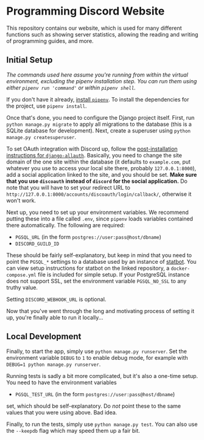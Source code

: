 # Programming Discord Website
This repository contains our website, which is used for
many different functions such as showing server statistics,
allowing the reading and writing of programming guides, and more.


## Initial Setup
*The commands used here assume you're running from within the virtual
environment, excluding the pipenv installation step. You can run them
using either `pipenv run 'command'` or within `pipenv shell`.*


If you don't have it already, [install `pipenv`](https://docs.pipenv.org/#install-pipenv-today).
To install the dependencies for the project, use `pipenv install`.

Once that's done, you need to configure the Django
project itself. First, run `python manage.py migrate`
to apply all migrations to the database (this is a 
SQLite database for development). Next, create a
superuser using `python manage.py createsuperuser`.

To set OAuth integration with Discord up, follow
the [post-installation instructions for `django-allauth`](https://django-allauth.readthedocs.io/en/latest/installation.html#post-installation).
Basically, you need to change the site domain of the one site
within the database (it defaults to `example.com`, put whatever you use
to access your local site there, probably `127.0.0.1:8000`),
add a social application linked to the site, and you should be set.
**Make sure that you use `discoauth` instead of `discord` for the social application.**
Do note that you will have to set your redirect URL
to `http://127.0.0.1:8000/accounts/discoauth/login/callback/`, otherwise it won't work.

Next up, you need to set up your environment variables.
We recommend putting these into a file called `.env`,
since `pipenv` loads variables contained there automatically.
The following are required:
- `PGSQL_URL` (in the form `postgres://user:pass@host/dbname`)
- `DISCORD_GUILD_ID`

These should be fairly self-explanatory, but keep in mind that
you need to point the `PGSQL_*` settings to a database used by
an instance of [statbot](https://github.com/strinking/statbot).
You can view setup instructions for statbot on the linked repository,
a `docker-compose.yml` file is included for simple setup.
If your PostgreSQL instance does not support SSL, set the
environment variable `PGSQL_NO_SSL` to any truthy value.

Setting `DISCORD_WEBHOOK_URL` is optional.

Now that you've went through the long and motivating process of setting
it up, you're finally able to run it locally...

## Local Development
Finally, to start the app, simply use `python manage.py runserver`.
Set the environment variable `DEBUG` to `1` to enable debug mode,
for example with `DEBUG=1 python manage.py runserver`.

Running tests is sadly a bit more complicated, but it's also a one-time setup.
You need to have the environment variables 
- `PGSQL_TEST_URL` (in the form `postgres://user:pass@host/dbname`)

set, which should be self-explanatory. Do *not* point these to the
same values that you were using above. Bad idea.

Finally, to run the tests, simply use `python manage.py test`.
You can also use the `--keepdb` flag which may speed them up a fair bit.
